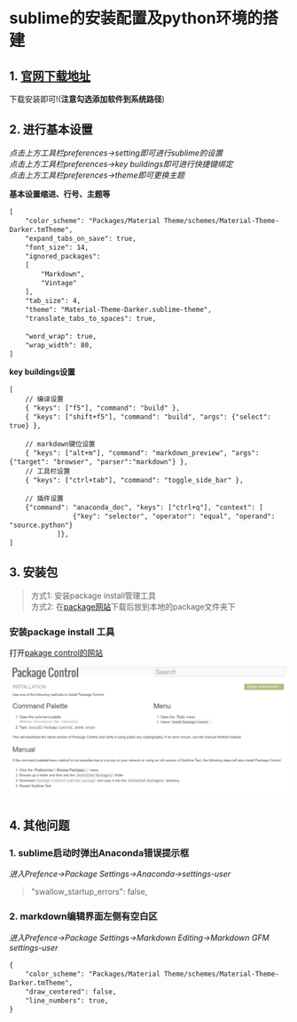 # sublime的安装配置及python环境的搭建

<!-- ## sublime text 3的安装 -->
## 1. [官网下载地址](https://www.sublimetext.com/3)
下载安装即可!(**注意勾选添加软件到系统路径**)
## 2. 进行基本设置
*点击上方工具栏preferences->setting即可进行sublime的设置<br>
点击上方工具栏preferences->key buildings即可进行快捷键绑定<br>
点击上方工具栏preferences->theme即可更换主题<br>*

**基本设置缩进、行号、主题等**
```   
[
    "color_scheme": "Packages/Material Theme/schemes/Material-Theme-Darker.tmTheme",
    "expand_tabs_on_save": true,
    "font_size": 14,
    "ignored_packages":
    [
        "Markdown",
        "Vintage"
    ],
    "tab_size": 4,
    "theme": "Material-Theme-Darker.sublime-theme",
    "translate_tabs_to_spaces": true,

    "word_wrap": true,
    "wrap_width": 80,
]
```
**key buildings设置**

```
[
    // 编译设置
    { "keys": ["f5"], "command": "build" },
    { "keys": ["shift+f5"], "command": "build", "args": {"select": true} },

    // markdown键位设置
    { "keys": ["alt+m"], "command": "markdown_preview", "args": {"target": "browser", "parser":"markdown"} },
    // 工具栏设置
    { "keys": ["ctrl+tab"], "command": "toggle_side_bar" },

    // 插件设置
    {"command": "anaconda_doc", "keys": ["ctrl+q"], "context": [
                {"key": "selector", "operator": "equal", "operand": "source.python"}
            ]},
]
```


## 3. 安装包
> 方式1: 安装package install管理工具<br>
> 方式2: 在[package网站](https://packagecontrol.io/)下载后放到本地的package文件夹下

### 安装package install 工具
打开[pakage control的网站](https://packagecontrol.io/installation)

![avatar](./imag/Package_install.PNG)

## 4. 其他问题

### 1. sublime启动时弹出Anaconda错误提示框
*进入Prefence->Package Settings->Anaconda->settings-user*
>"swallow_startup_errors": false,

### 2. markdown编辑界面左侧有空白区
*进入Prefence->Package Settings->Markdown Editing->Markdown GFM settings-user*
```
{
    "color_scheme": "Packages/Material Theme/schemes/Material-Theme-Darker.tmTheme",
    "draw_centered": false,
    "line_numbers": true,
}
```



